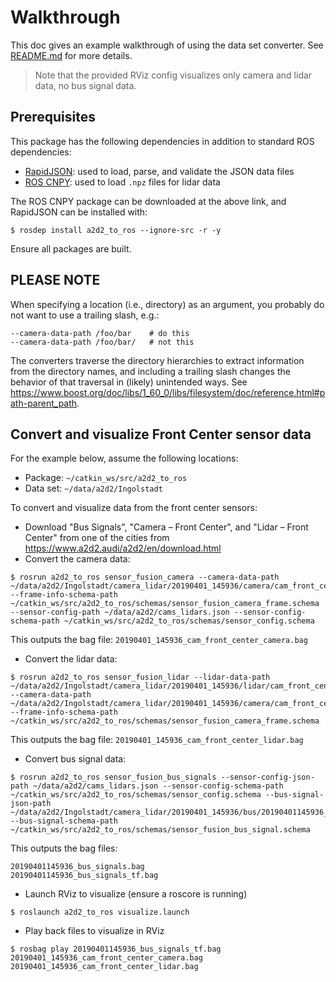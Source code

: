 # Walkthrough

This doc gives an example walkthrough of using the data set converter. See [README.md](README.md) for more details.

> Note that the provided RViz config visualizes only camera and lidar data, no bus signal data.

## Prerequisites

This package has the following dependencies in addition to standard ROS dependencies:

* [RapidJSON](https://rapidjson.org/): used to load, parse, and validate the JSON data files
* [ROS CNPY](https://gitlab.com/MaplessAI/external/ros_cnpy): used to load `.npz` files for lidar data

The ROS CNPY package can be downloaded at the above link, and RapidJSON can be installed with:

```console
$ rosdep install a2d2_to_ros --ignore-src -r -y
```

Ensure all packages are built.

## PLEASE NOTE

When specifying a location (i.e., directory) as an argument, you probably do not want to use a trailing slash, e.g.:

```
--camera-data-path /foo/bar    # do this
--camera-data-path /foo/bar/   # not this
```

The converters traverse the directory hierarchies to extract information from the directory names, and including a trailing slash changes the behavior of that traversal in (likely) unintended ways. See <https://www.boost.org/doc/libs/1_60_0/libs/filesystem/doc/reference.html#path-parent_path>.

## Convert and visualize Front Center sensor data

For the example below, assume the following locations:

* Package: `~/catkin_ws/src/a2d2_to_ros`
* Data set: `~/data/a2d2/Ingolstadt`

To convert and visualize data from the front center sensors:

* Download "Bus Signals", "Camera – Front Center", and "Lidar – Front Center" from one of the cities from <https://www.a2d2.audi/a2d2/en/download.html>
* Convert the camera data:

```console
$ rosrun a2d2_to_ros sensor_fusion_camera --camera-data-path ~/data/a2d2/Ingolstadt/camera_lidar/20190401_145936/camera/cam_front_center --frame-info-schema-path ~/catkin_ws/src/a2d2_to_ros/schemas/sensor_fusion_camera_frame.schema --sensor-config-path ~/data/a2d2/cams_lidars.json --sensor-config-schema-path ~/catkin_ws/src/a2d2_to_ros/schemas/sensor_config.schema
```

This outputs the bag file: `20190401_145936_cam_front_center_camera.bag`

* Convert the lidar data:

```console
$ rosrun a2d2_to_ros sensor_fusion_lidar --lidar-data-path ~/data/a2d2/Ingolstadt/camera_lidar/20190401_145936/lidar/cam_front_center --camera-data-path ~/data/a2d2/Ingolstadt/camera_lidar/20190401_145936/camera/cam_front_center --frame-info-schema-path ~/catkin_ws/src/a2d2_to_ros/schemas/sensor_fusion_camera_frame.schema
```

This outputs the bag file: `20190401_145936_cam_front_center_lidar.bag`

* Convert bus signal data:

```console
$ rosrun a2d2_to_ros sensor_fusion_bus_signals --sensor-config-json-path ~/data/a2d2/cams_lidars.json --sensor-config-schema-path ~/catkin_ws/src/a2d2_to_ros/schemas/sensor_config.schema --bus-signal-json-path ~/data/a2d2/Ingolstadt/camera_lidar/20190401_145936/bus/20190401145936_bus_signals.json --bus-signal-schema-path ~/catkin_ws/src/a2d2_to_ros/schemas/sensor_fusion_bus_signal.schema
```

This outputs the bag files:

```
20190401145936_bus_signals.bag
20190401145936_bus_signals_tf.bag
```

* Launch RViz to visualize (ensure a roscore is running)

```console
$ roslaunch a2d2_to_ros visualize.launch
```

* Play back files to visualize in RViz

```console
$ rosbag play 20190401145936_bus_signals_tf.bag 20190401_145936_cam_front_center_camera.bag 20190401_145936_cam_front_center_lidar.bag
```
